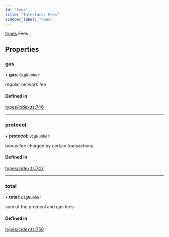 ```yaml
---
id: "Fees"
title: "Interface: Fees"
sidebar_label: "Fees"
---
```


[types](../../../modules/Types/Types.md).Fees

## Properties

### gas

• **gas**: `BigNumber`

regular network fee

#### Defined in

[types/index.ts:746](https://github.com/F-OBrien/polymesh-sdk/blob/012f1745/src/types/index.ts#L746)

___

### protocol

• **protocol**: `BigNumber`

bonus fee charged by certain transactions

#### Defined in

[types/index.ts:742](https://github.com/F-OBrien/polymesh-sdk/blob/012f1745/src/types/index.ts#L742)

___

### total

• **total**: `BigNumber`

sum of the protocol and gas fees

#### Defined in

[types/index.ts:750](https://github.com/F-OBrien/polymesh-sdk/blob/012f1745/src/types/index.ts#L750)
